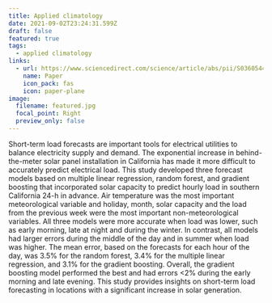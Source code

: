 ```yaml
---
title: Applied climatology
date: 2021-09-02T23:24:31.599Z
draft: false
featured: true
tags:
  - applied climatology
links:
  - url: https://www.sciencedirect.com/science/article/abs/pii/S0360544219320535
    name: Paper
    icon_pack: fas
    icon: paper-plane
image:
  filename: featured.jpg
  focal_point: Right
  preview_only: false
---
```

Short-term load forecasts are important tools for electrical utilities to balance electricity supply and demand. The exponential increase in behind-the-meter solar panel installation in California has made it more difficult to accurately predict electrical load. This study developed three forecast models based on multiple linear regression, random forest, and gradient boosting that incorporated solar capacity to predict hourly load in southern California 24-h in advance. Air temperature was the most important meteorological variable and holiday, month, solar capacity and the load from the previous week were the most important non-meteorological variables. All three models were more accurate when load was
lower, such as early morning, late at night and during the winter. In contrast, all models had larger errors during the middle of the day and in summer when load was higher. The mean error, based on the forecasts for each hour of the day, was 3.5% for the random forest, 3.4% for the multiple linear regression, and 3.1% for the gradient boosting. Overall, the gradient boosting model performed the best and had errors <2% during the early morning and late evening. This study provides insights on short-term load forecasting in locations with a significant increase in solar generation.